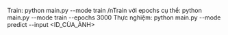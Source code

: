 Train: python main.py --mode train
/nTrain với epochs cụ thể: python main.py --mode train --epochs 3000
Thực nghiệm: python main.py --mode predict --input <ID_CỦA_ẢNH>
